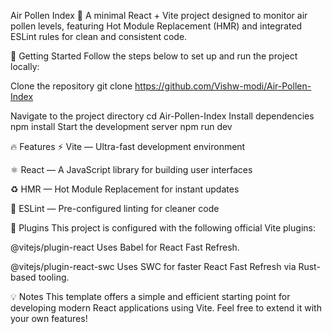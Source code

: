 Air Pollen Index 🌿 A minimal React + Vite project designed to monitor air pollen levels, featuring Hot Module Replacement (HMR) and integrated ESLint rules for clean and consistent code.

🚀 Getting Started Follow the steps below to set up and run the project locally:

Clone the repository git clone https://github.com/Vishw-modi/Air-Pollen-Index

Navigate to the project directory cd Air-Pollen-Index Install dependencies npm install Start the development server npm run dev

🔥 Features ⚡ Vite — Ultra-fast development environment

⚛️ React — A JavaScript library for building user interfaces

♻️ HMR — Hot Module Replacement for instant updates

🧹 ESLint — Pre-configured linting for cleaner code

🧩 Plugins This project is configured with the following official Vite plugins:

@vitejs/plugin-react Uses Babel for React Fast Refresh.

@vitejs/plugin-react-swc Uses SWC for faster React Fast Refresh via Rust-based tooling.

💡 Notes This template offers a simple and efficient starting point for developing modern React applications using Vite. Feel free to extend it with your own features!
